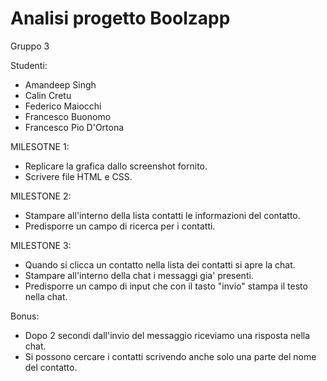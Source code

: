# Analisi progetto Boolzapp

Gruppo 3

Studenti:

- Amandeep Singh
- Calin Cretu
- Federico Maiocchi
- Francesco Buonomo
- Francesco Pio D'Ortona

MILESOTNE 1:

- Replicare la grafica dallo screenshot fornito.
- Scrivere file HTML e CSS.

MILESTONE 2:

- Stampare all'interno della lista contatti le informazioni del contatto.
- Predisporre un campo di ricerca per i contatti.

MILESTONE 3:

- Quando si clicca un contatto nella lista dei contatti si apre la chat.
- Stampare all'interno della chat i messaggi gia' presenti.
- Predisporre un campo di input che con il tasto "invio" stampa il testo nella chat.

Bonus:

- Dopo 2 secondi dall'invio del messaggio riceviamo una risposta nella chat.
- Si possono cercare i contatti scrivendo anche solo una parte del nome del contatto.
